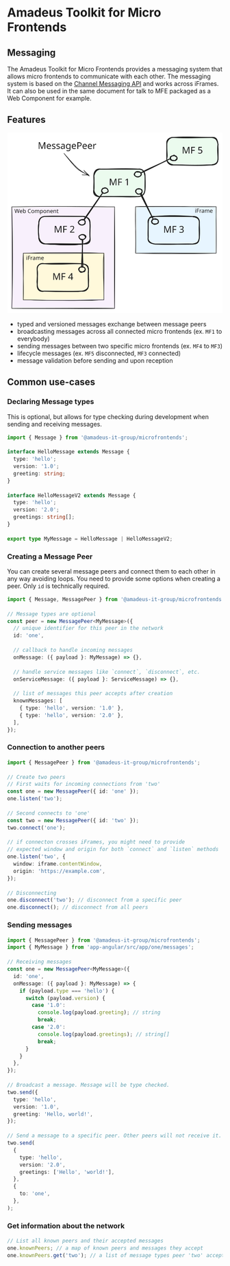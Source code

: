 # Amadeus Toolkit for Micro Frontends

## Messaging

The Amadeus Toolkit for Micro Frontends provides a messaging system that allows micro frontends to communicate with each other. The messaging system is based on the [Channel Messaging API](https://developer.mozilla.org/en-US/docs/Web/API/Channel_Messaging_API) and works across iFrames. It can also be used in the same document for talk to MFE packaged as a Web Component for example.

## Features

![schema.svg](https://raw.githubusercontent.com/AmadeusITGroup/microfrontends/refs/heads/main/packages/core/docs/schema.svg)

- typed and versioned messages exchange between message peers
- broadcasting messages across all connected micro frontends (ex. `MF1` to everybody)
- sending messages between two specific micro frontends (ex. `MF4` to `MF3`)
- lifecycle messages (ex. `MF5` disconnected, `MF3` connected)
- message validation before sending and upon reception

## Common use-cases

### Declaring Message types

This is optional, but allows for type checking during development when sending and receiving messages.

```ts
import { Message } from '@amadeus-it-group/microfrontends';

interface HelloMessage extends Message {
  type: 'hello';
  version: '1.0';
  greeting: string;
}

interface HelloMessageV2 extends Message {
  type: 'hello';
  version: '2.0';
  greetings: string[];
}

export type MyMessage = HelloMessage | HelloMessageV2;
```

### Creating a Message Peer

You can create several message peers and connect them to each other in any way avoiding loops. You need to provide some options when creating a peer. Only `id` is technically required.

```ts
import { Message, MessagePeer } from '@amadeus-it-group/microfrontends';

// Message types are optional
const peer = new MessagePeer<MyMessage>({
  // unique identifier for this peer in the network
  id: 'one',

  // callback to handle incoming messages
  onMessage: ({ payload }: MyMessage) => {},

  // handle service messages like `connect`, `disconnect`, etc.
  onServiceMessage: ({ payload }: ServiceMessage) => {},

  // list of messages this peer accepts after creation
  knownMessages: [
    { type: 'hello', version: '1.0' },
    { type: 'hello', version: '2.0' },
  ],
});
```

### Connection to another peers

```ts
import { MessagePeer } from '@amadeus-it-group/microfrontends';

// Create two peers
// First waits for incoming connections from 'two'
const one = new MessagePeer({ id: 'one' });
one.listen('two');

// Second connects to 'one'
const two = new MessagePeer({ id: 'two' });
two.connect('one');

// if connecton crosses iFrames, you might need to provide
// expected window and origin for both `connect` and `listen` methods
one.listen('two', {
  window: iframe.contentWindow,
  origin: 'https://example.com',
});

// Disconnecting
one.disconnect('two'); // disconnect from a specific peer
one.disconnect(); // disconnect from all peers
```

### Sending messages

```ts
import { MessagePeer } from '@amadeus-it-group/microfrontends';
import { MyMessage } from 'app-angular/src/app/one/messages';

// Receiving messages
const one = new MessagePeer<MyMessage>({
  id: 'one',
  onMessage: ({ payload }: MyMessage) => {
    if (payload.type === 'hello') {
      switch (payload.version) {
        case '1.0':
          console.log(payload.greeting); // string
          break;
        case '2.0':
          console.log(payload.greetings); // string[]
          break;
      }
    }
  },
});

// Broadcast a message. Message will be type checked.
two.send({
  type: 'hello',
  version: '1.0',
  greeting: 'Hello, world!',
});

// Send a message to a specific peer. Other peers will not receive it.
two.send(
  {
    type: 'hello',
    version: '2.0',
    greetings: ['Hello', 'world!'],
  },
  {
    to: 'one',
  },
);
```

### Get information about the network

```ts
// List all known peers and their accepted messages
one.knownPeers; // a map of known peers and messages they accept
one.knownPeers.get('two'); // a list of message types peer 'two' accepts
```
